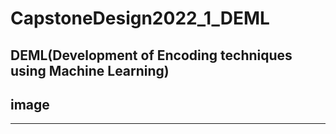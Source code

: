 # CapstoneDesign2022_1_DEML
## DEML(Development of Encoding techniques using Machine Learning)
## image
 

 ----------------
 